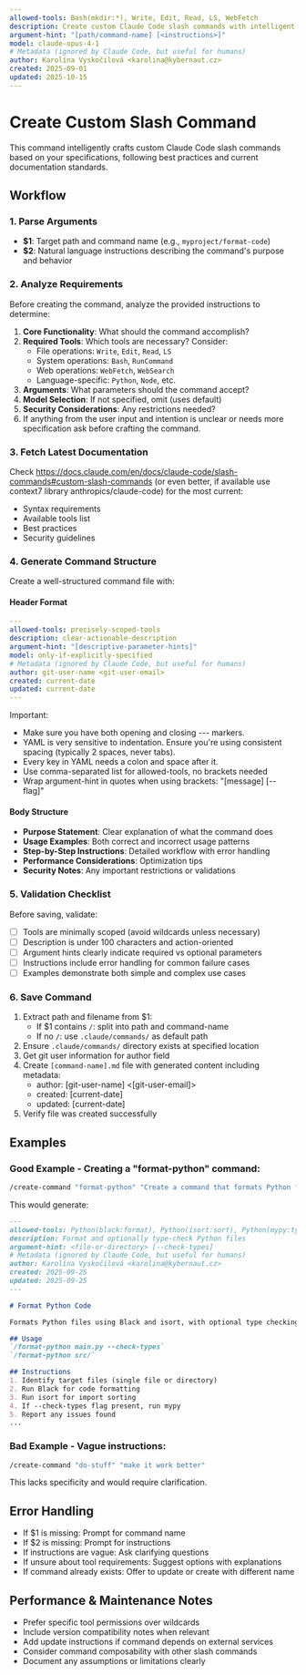 ```yaml
---
allowed-tools: Bash(mkdir:*), Write, Edit, Read, LS, WebFetch
description: Create custom Claude Code slash commands with intelligent scaffolding
argument-hint: "[path/command-name] [<instructions>]"
model: claude-opus-4-1
# Metadata (ignored by Claude Code, but useful for humans)
author: Karolína Vyskočilová <karolina@kybernaut.cz>
created: 2025-09-01
updated: 2025-10-15
---
```


# Create Custom Slash Command

This command intelligently crafts custom Claude Code slash commands based on your specifications, following best practices and current documentation standards.

## Workflow

### 1. Parse Arguments
- **$1**: Target path and command name (e.g., `myproject/format-code`)
- **$2**: Natural language instructions describing the command's purpose and behavior

### 2. Analyze Requirements

Before creating the command, analyze the provided instructions to determine:

1. **Core Functionality**: What should the command accomplish?
2. **Required Tools**: Which tools are necessary? Consider:
   - File operations: `Write`, `Edit`, `Read`, `LS`
   - System operations: `Bash`, `RunCommand`
   - Web operations: `WebFetch`, `WebSearch`
   - Language-specific: `Python`, `Node`, etc.
3. **Arguments**: What parameters should the command accept?
4. **Model Selection**: If not specified, omit (uses default)
5. **Security Considerations**: Any restrictions needed?
6. If anything from the user input and intention is unclear or needs more specification ask before crafting the command.

### 3. Fetch Latest Documentation

Check https://docs.claude.com/en/docs/claude-code/slash-commands#custom-slash-commands (or even better, if available use context7 library anthropics/claude-code) for the most current:
- Syntax requirements
- Available tools list
- Best practices
- Security guidelines

### 4. Generate Command Structure

Create a well-structured command file with:

#### Header Format
```yaml
---
allowed-tools: precisely-scoped-tools
description: clear-actionable-description
argument-hint: "[descriptive-parameter-hints]"
model: only-if-explicitly-specified
# Metadata (ignored by Claude Code, but useful for humans)
author: git-user-name <git-user-email>
created: current-date
updated: current-date
---
```

Important:

- Make sure you have both opening and closing --- markers.
- YAML is very sensitive to indentation. Ensure you're using consistent spacing (typically 2 spaces, never tabs).
- Every key in YAML needs a colon and space after it.
- Use comma-separated list for allowed-tools, no brackets needed
- Wrap argument-hint in quotes when using brackets: "[message] [--flag]"

#### Body Structure
- **Purpose Statement**: Clear explanation of what the command does
- **Usage Examples**: Both correct and incorrect usage patterns
- **Step-by-Step Instructions**: Detailed workflow with error handling
- **Performance Considerations**: Optimization tips
- **Security Notes**: Any important restrictions or validations

### 5. Validation Checklist

Before saving, validate:
- [ ] Tools are minimally scoped (avoid wildcards unless necessary)
- [ ] Description is under 100 characters and action-oriented
- [ ] Argument hints clearly indicate required vs optional parameters
- [ ] Instructions include error handling for common failure cases
- [ ] Examples demonstrate both simple and complex use cases

### 6. Save Command

1. Extract path and filename from $1:
   - If $1 contains `/`: split into path and command-name
   - If no `/`: use `.claude/commands/` as default path
2. Ensure `.claude/commands/` directory exists at specified location
3. Get git user information for author field
4. Create `[command-name].md` file with generated content including metadata:
   - author: [git-user-name] <[git-user-email]>
   - created: [current-date]
   - updated: [current-date]
5. Verify file was created successfully

## Examples

### Good Example - Creating a "format-python" command:
```bash
/create-command "format-python" "Create a command that formats Python files using Black and isort, with optional type checking using mypy"
```

This would generate:
```markdown
---
allowed-tools: Python(black:format), Python(isort:sort), Python(mypy:typecheck), Read, Write
description: Format and optionally type-check Python files
argument-hint: <file-or-directory> [--check-types]
# Metadata (ignored by Claude Code, but useful for humans)
author: Karolína Vyskočilová <karolina@kybernaut.cz>
created: 2025-09-25
updated: 2025-09-25
---

# Format Python Code

Formats Python files using Black and isort, with optional type checking.

## Usage
`/format-python main.py --check-types`
`/format-python src/`

## Instructions
1. Identify target files (single file or directory)
2. Run Black for code formatting
3. Run isort for import sorting
4. If --check-types flag present, run mypy
5. Report any issues found
...
```

### Bad Example - Vague instructions:
```bash
/create-command "do-stuff" "make it work better"
```
This lacks specificity and would require clarification.

## Error Handling

- If $1 is missing: Prompt for command name
- If $2 is missing: Prompt for instructions
- If instructions are vague: Ask clarifying questions
- If unsure about tool requirements: Suggest options with explanations
- If command already exists: Offer to update or create with different name

## Performance & Maintenance Notes

- Prefer specific tool permissions over wildcards
- Include version compatibility notes when relevant
- Add update instructions if command depends on external services
- Consider command composability with other slash commands
- Document any assumptions or limitations clearly